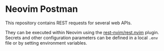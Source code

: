 # Neovim Postman
This repository contains REST requests for several web APIs.

They can be executed within Neovim using the
[rest-nvim/rest.nvim](https://github.com/rest-nvim/rest.nvim) plugin. Secrets
and other configuration parameters can be defined in a local `.env` file or by
setting environment variables.
